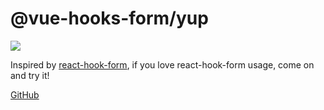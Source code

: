 # @vue-hooks-form/yup

<a href="https://www.npmjs.com/package/@vue-hooks-form/yup"><img src="https://img.shields.io/npm/v/@vue-hooks-form/yup?color=43B36B&label="></a>

Inspired by <a href="https://github.com/react-hook-form/react-hook-form">react-hook-form</a>, if you love react-hook-form usage, come on and try it!

[GitHub](https://github.com/elonehoo/vue-hooks-form)
